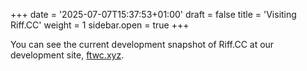 +++
date = '2025-07-07T15:37:53+01:00'
draft = false
title = 'Visiting Riff.CC'
weight = 1
sidebar.open = true
+++

You can see the current development snapshot of Riff.CC at our development site, [ftwc.xyz](https://ftwc.xyz).
